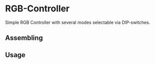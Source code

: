 RGB-Controller
==============
Simple RGB Controller with several modes selectable via DIP-switches.

Assembling
----------

Usage
-----
